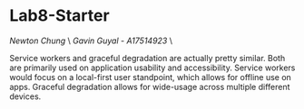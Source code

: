 # Lab8-Starter
*Newton Chung* \ 
*Gavin Guyal - A17514923* \ 

Service workers and graceful degradation are actually pretty similar. Both are primarily used on application usability and accessibility. Service workers would focus on a local-first user standpoint, which allows for offline use on apps. Graceful degradation allows for wide-usage across multiple different devices. 
